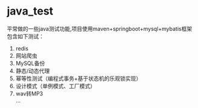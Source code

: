# java_test
平常做的一些java测试功能,项目使用maven+springboot+mysql+mybatis框架  
包含如下测试：
1. redis
2. 网站爬虫
3. MySQL备份
4. 静态/动态代理
5. 幂等性测试（编程式事务+基于状态机的乐观锁实现）
6. 设计模式（单例模式、工厂模式）
7. wav转MP3  
...

